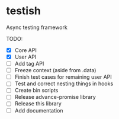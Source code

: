 # testish
Async testing framework

TODO:
- [x] Core API
- [x] User API
- [ ] Add tag API
- [ ] Freeze context (aside from .data)
- [ ] Finish test cases for remaining user API
- [ ] Test and correct nesting things in hooks
- [ ] Create bin scripts
- [ ] Release advance-promise library
- [ ] Release this library
- [ ] Add documentation
